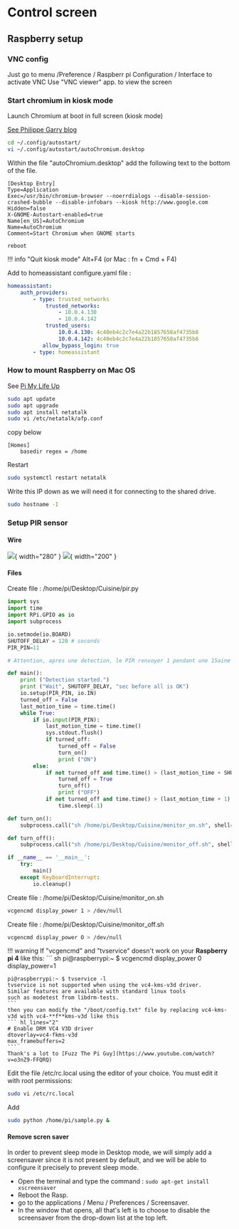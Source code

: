 # Control screen

## Raspberry setup

### VNC config
Just go to menu /Preference / Raspberr pi Configuration / Interface to activate VNC
Use "VNC viewer" app. to view the screen

### Start chromium in kiosk mode
Launch Chromium at boot in full screen (kiosk mode)

[See Philippe Garry blog ](http://blog.philippegarry.com/2016/03/29/faire-de-son-pi-une-borne-raspberry-pi-kiosk-mode-jessie-version/)

```sh
cd ~/.config/autostart/
vi ~/.config/autostart/autoChromium.desktop
```
Within the file "autoChromium.desktop" add the following text to the bottom of the file.
```
[Desktop Entry]
Type=Application
Exec=/usr/bin/chromium-browser --noerrdialogs --disable-session-crashed-bubble --disable-infobars --kiosk http://www.google.com
Hidden=false
X-GNOME-Autostart-enabled=true
Name[en_US]=AutoChromium
Name=AutoChromium
Comment=Start Chromium when GNOME starts
```
```
reboot
```


!!! info "Quit kiosk mode"
    Alt+F4 (or Mac : fn + Cmd + F4)

Add to homeassistant configure.yaml file :
``` yaml
homeassistant:
    auth_providers:
        - type: trusted_networks
            trusted_networks:
                - 10.0.4.130
                - 10.0.4.142
            trusted_users:
                10.0.4.130: 4c40eb4c2c7e4a22b1857658af4735b8
                10.0.4.142: 4c40eb4c2c7e4a22b1857658af4735b8
           allow_bypass_login: true
        - type: homeassistant
```

### How to mount Raspberry on Mac OS

See [Pi My Life Up](https://pimylifeup.com/raspberry-pi-afp/)

``` sh
sudo apt update
sudo apt upgrade
sudo apt install netatalk
sudo vi /etc/netatalk/afp.conf
```
copy below
```
[Homes]
    basedir regex = /home
```
Restart
``` sh
sudo systemctl restart netatalk
```

Write this IP down as we will need it for connecting to the shared drive.

``` sh
sudo hostname -I
```

### Setup PIR sensor
#### Wire
![](Images/sr501-pir-3.jpg){ width="280" }
![](Images/sr501-pir-1.jpg){ width="200" }

#### Files

Create file : /home/pi/Desktop/Cuisine/pir.py

``` py
import sys
import time
import RPi.GPIO as io
import subprocess

io.setmode(io.BOARD)
SHUTOFF_DELAY = 120 # seconds
PIR_PIN=11

# Attention, apres une detection, le PIR renvoyer 1 pendant une 15aine de seconde

def main():
    print ("Detection started.")
    print ("Wait", SHUTOFF_DELAY, "sec before all is OK")
    io.setup(PIR_PIN, io.IN)
    turned_off = False
    last_motion_time = time.time()
    while True:
        if io.input(PIR_PIN):
            last_motion_time = time.time()
            sys.stdout.flush()
            if turned_off:
                turned_off = False
                turn_on()
                print ("ON")
        else:
            if not turned_off and time.time() > (last_motion_time + SHUTOFF_DELAY):
                turned_off = True
                turn_off()
                print ("OFF")
            if not turned_off and time.time() > (last_motion_time + 1):
                time.sleep(.1)

def turn_on():
    subprocess.call("sh /home/pi/Desktop/Cuisine/monitor_on.sh", shell=True)

def turn_off():
    subprocess.call("sh /home/pi/Desktop/Cuisine/monitor_off.sh", shell=True)

if __name__ == '__main__':
    try:
        main()
    except KeyboardInterrupt:
        io.cleanup()
```

Create file : /home/pi/Desktop/Cuisine/monitor_on.sh
``` sh
vcgencmd display_power 1 > /dev/null
```
Create file : /home/pi/Desktop/Cuisine/monitor_off.sh
``` sh
vcgencmd display_power O > /dev/null
```
!!! warning
    If "vcgencmd" and "tvservice" doesn't work on your **Raspberry pi 4** like this:
    ``` sh
    pi@raspberrypi:~ $ vcgencmd display_power 0
    display_power=1

    pi@raspberrypi:~ $ tvservice -l
    tvservice is not supported when using the vc4-kms-v3d driver.
    Similar features are available with standard linux tools
    such as modetest from libdrm-tests.
    ```
    then you can modify the "/boot/config.txt" file by replacing vc4-kms-v3d with vc4-**f**kms-v3d like this
    ``` hl_lines="2"
    # Enable DRM VC4 V3D driver
    dtoverlay=vc4-fkms-v3d
    max_framebuffers=2
    ```
    Thank's a lot to [Fuzz The Pi Guy](https://www.youtube.com/watch?v=o3nZ9-FFQRQ)

Edit the file /etc/rc.local using the editor of your choice. You must edit it with root permissions:

``` sh
sudo vi /etc/rc.local
```
Add

``` sh
sudo python /home/pi/sample.py &
```
#### Remove scren saver
In order to prevent sleep mode in Desktop mode, we will simply add a screensaver
since it is not present by default, and we will be able to configure it precisely to prevent sleep mode.

- Open the terminal and type the command : `sudo apt-get install xscreensaver`
- Reboot the Rasp.
- go to the applications / Menu / Preferences / Screensaver.
- In the window that opens, all that's left is to choose to disable the screensaver
from the drop-down list at the top left.
